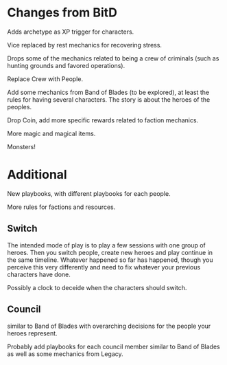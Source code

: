 # Changes from BitD

Adds archetype as XP trigger for characters. 

Vice replaced by rest mechanics for recovering stress.

Drops some of the mechanics related to being a crew of criminals (such as hunting grounds and favored operations). 

Replace Crew with People.

Add some mechanics from Band of Blades (to be explored), at least the rules for having several characters. The story is about the heroes of the peoples. 

Drop Coin, add more specific rewards related to faction mechanics.

More magic and magical items. 

Monsters!

# Additional

New playbooks, with different playbooks for each people. 

More rules for factions and resources. 

## Switch
The intended mode of play is to play a few sessions with one group of heroes. Then you switch people, create new heroes and play continue in the same timeline. Whatever happened so far has happened, though you perceive this very differently and need to fix whatever your previous characters have done. 

Possibly a clock to deceide when the characters should switch. 

## Council
similar to Band of Blades with overarching decisions for the people your heroes represent.

Probably add playbooks for each council member similar to Band of Blades as well as some mechanics from Legacy. 
